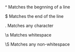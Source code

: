 ^ Matches the begnning of a line

$ Matches the end of the line

. Matches any character

\s Matches whitespace

\S Matches any non-whitespace
